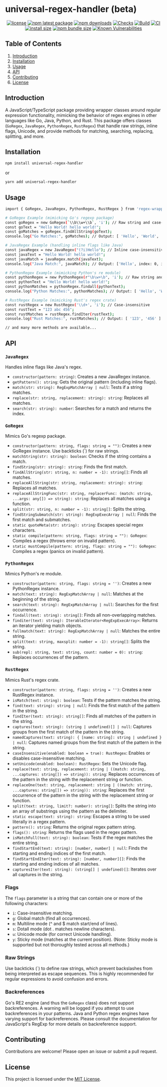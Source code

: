 # universal-regex-handler (beta)

<div align="center">

[![license](https://img.shields.io/badge/license-MIT-blue.svg)](https://github.com/tyrog07/universal-regex-handler/blob/HEAD/LICENSE)
[![npm latest package](https://img.shields.io/npm/v/universal-regex-handler/latest.svg)](https://www.npmjs.com/package/universal-regex-handler)
[![npm downloads](https://img.shields.io/npm/dm/universal-regex-handler.svg)](https://www.npmjs.com/package/universal-regex-handler)
[![Checks](https://github.com/tyrog07/universal-regex-handler/actions/workflows/test.yml/badge.svg)](https://github.com/tyrog07/universal-regex-handler/actions/workflows/test.yml)
[![Build](https://github.com/tyrog07/universal-regex-handler/actions/workflows/build.yml/badge.svg)](https://github.com/tyrog07/universal-regex-handler/actions/workflows/build.yml)
[![CI](https://github.com/tyrog07/universal-regex-handler/actions/workflows/CI.yml/badge.svg?branch=main)](https://github.com/tyrog07/universal-regex-handler/actions/workflows/CI.yml)
[![install size](https://img.shields.io/badge/dynamic/json?url=https://packagephobia.com/v2/api.json?p=universal-regex-handler&query=$.install.pretty&label=install%20size&style=flat-square)](https://packagephobia.now.sh/result?p=universal-regex-handler)
[![npm bundle size](https://img.shields.io/bundlephobia/minzip/universal-regex-handler?style=flat-square)](https://bundlephobia.com/package/universal-regex-handler@latest)
[![Known Vulnerabilities](https://snyk.io/test/npm/universal-regex-handler/badge.svg)](https://snyk.io/test/npm/universal-regex-handler)

</div>

## Table of Contents

1. [Introduction](#introduction)
2. [Installation](#installation)
3. [Usage](#usage)
4. [API](#api)
5. [Contributing](#contributing)
6. [License](#license)

## Introduction

A JavaScript/TypeScript package providing wrapper classes around regular expression functionality, mimicking the behavior of regex engines in other languages like Go, Java, Python, and Rust. This package offers classes (`GoRegex`, `JavaRegex`, `PythonRegex`, `RustRegex`) that handle raw strings, inline flags, Unicode, and provide methods for matching, searching, replacing, splitting, and more.

## Installation

```bash
npm install universal-regex-handler
```

or

```bash
yarn add universal-regex-handler
```

## Usage

```bash
import { GoRegex, JavaRegex, PythonRegex, RustRegex } from 'regex-wrapper';

# GoRegex Example (mimicking Go's regexp package)
const goRegex = new GoRegex(`\\b\\w+\\b`, 'i'); // Raw string and case-insensitive
const goText = "Hello World! hello world!";
const goMatches = goRegex.findAllString(goText);
console.log("Go Matches:", goMatches); // Output: [ 'Hello', 'World', 'hello', 'world' ]

# JavaRegex Example (handling inline flags like Java)
const javaRegex = new JavaRegex("(?i)Hello"); // Inline case-insensitive flag
const javaText = "Hello World! hello world!";
const javaMatch = javaRegex.match(javaText);
console.log("Java Match:", javaMatch); // Output: ['Hello', index: 0, input: 'Hello World! hello world!', groups: undefined]

# PythonRegex Example (mimicking Python's re module)
const pythonRegex = new PythonRegex(r"\b\w+\b", 'i'); // Raw string and case-insensitive
const pythonText = "Hello World! hello world!";
const pythonMatches = pythonRegex.findall(pythonText);
console.log("Python Matches:", pythonMatches); // Output: [ 'Hello', 'World', 'hello', 'world' ]

# RustRegex Example (mimicking Rust's regex crate)
const rustRegex = new RustRegex('\\d+', 'i'); // Case-insensitive
const rustText = "123 abc 456";
const rustMatches = rustRegex.findIter(rustText);
console.log("Rust Matches:", rustMatches); // Output: [ '123', '456' ]

// and many more methods are available...
```

## API

### `JavaRegex`

Handles inline flags like Java's regex.

- `constructor(pattern: string)`: Creates a new JavaRegex instance.
- `getPattern(): string`: Gets the original pattern (including inline flags).
- `match(str: string): RegExpMatchArray | null`: Tests if a string matches.
- `replace(str: string, replacement: string): string`: Replaces all matches.
- `search(str: string): number`: Searches for a match and returns the index.

### `GoRegex`

Mimics Go's regexp package.

- `constructor(pattern: string, flags: string = "")`: Creates a new GoRegex instance. Use backticks (`) for raw strings.
- `matchString(str: string): boolean`: Checks if the string contains a match.
- `findString(str: string): string`: Finds the first match.
- `findAllString(str: string, n: number = -1): string[]`: Finds all matches.
- `replaceAllString(str: string, replacement: string): string`: Replaces all matches.
- `replaceAllStringFunc(str: string, replacerFunc: (match: string, ...args: any[]) => string): string`: Replaces all matches using a function.
- `split(str: string, n: number = -1): string[]`: Splits the string.
- `findStringSubmatch(str: string): RegExpExecArray | null`: Finds the first match and submatches.
- `static quoteMeta(str: string): string`: Escapes special regex characters.
- `static compile(pattern: string, flags: string = ""): GoRegex`: Compiles a regex (throws error on invalid pattern).
- `static mustCompile(pattern: string, flags: string = ""): GoRegex`: Compiles a regex (panics on invalid pattern).

### `PythonRegex`

Mimics Python's re module.

- `constructor(pattern: string, flags: string = '')`: Creates a new PythonRegex instance.
- `match(text: string): RegExpMatchArray | null`: Matches at the beginning of the string.
- `search(text: string): RegExpMatchArray | null`: Searches for the first occurrence.
- `findall(text: string): string[]`: Finds all non-overlapping matches.
- `finditer(text: string): IterableIterator<RegExpExecArray>`: Returns an iterator yielding match objects.
- `fullmatch(text: string): RegExpMatchArray | null`: Matches the entire string.
- `split(text: string, maxsplit: number = -1): string[]`: Splits the string.
- `sub(repl: string, text: string, count: number = 0): string`: Replaces occurrences of the pattern.

### `RustRegex`

Mimics Rust's regex crate.

- `constructor(pattern: string, flags: string = '')`: Creates a new RustRegex instance.
- `isMatch(text: string): boolean`: Tests if the pattern matches the string.
- `find(text: string): string | null`: Finds the first match of the pattern in the string.
- `findIter(text: string): string[]`: Finds all matches of the pattern in the string.
- `captures(text: string): (string | undefined)[] | null`: Captures groups from the first match of the pattern in the string.
- `namedCaptures(text: string): { [name: string]: string | undefined } | null`: Captures named groups from the first match of the pattern in the string.
- `caseInsensitive(enabled: boolean = true): RustRegex`: Enables or disables case-insensitive matching.
- `setUnicode(enabled: boolean): RustRegex`: Sets the Unicode flag.
- `replace(text: string, replacement: string | ((match: string, ...captures: string[]) => string)): string`: Replaces occurrences of the pattern in the string with the replacement string or function.
- `replaceOne(text: string, replacement: string | ((match: string, ...captures: string[]) => string)): string`: Replaces the first occurrence of the pattern in the string with the replacement string or function.
- `split(text: string, limit?: number): string[]`: Splits the string into an array of substrings using the pattern as the delimiter.
- `static escape(text: string): string`: Escapes a string to be used literally in a regex pattern.
- `pattern(): string`: Returns the original regex pattern string.
- `flags(): string`: Returns the flags used in the regex pattern.
- `isMatchFull(text: string): boolean`: Tests if the regex matches the entire string.
- `findStartEnd(text: string): [number, number] | null`: Finds the starting and ending indices of the first match.
- `findStartEndIter(text: string): [number, number][]`: Finds the starting and ending indices of all matches.
- `capturesIter(text: string): (string[] | undefined)[]`: Iterates over all captures in the string.

### Flags

The `flags` parameter is a string that can contain one or more of the following characters:

- `i`: Case-insensitive matching.
- `g`: Global match (find all occurrences).
- `m`: Multiline mode (^ and $ match start/end of lines).
- `s`: Dotall mode (dot . matches newline characters).
- `u`: Unicode mode (for correct Unicode handling).
- `y`: Sticky mode (matches at the current position). (Note: Sticky mode is supported but not thoroughly tested across all methods.)

### Raw Strings

Use backticks (`) to define raw strings, which prevent backslashes from being interpreted as escape sequences. This is highly recommended for regular expressions to avoid confusion and errors.

### Backreferences

Go's RE2 engine (and thus the `GoRegex` class) does not support backreferences. A warning will be logged if you attempt to use backreferences in your patterns. Java and Python regex engines have varying support for backreferences. Please consult the documentation for JavaScript's RegExp for more details on backreference support.

## Contributing

Contributions are welcome! Please open an issue or submit a pull request.

## License

This project is licensed under the [MIT License](https://github.com/tyrog07/universal-regex-handler/blob/HEAD/LICENSE).
